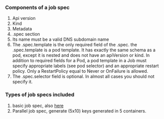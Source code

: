 ### Components of a job spec
1. Api version
2. Kind
3. Metadata
4. .spec section
5. Its name must be a valid DNS subdomain name
6. The .spec.template is the only required field of the .spec. the .spec.template is a pod template. It has exactly the same schema as a pod, except it is nested and does not have an apiVersion or kind. In addition to required fields for a Pod, a pod template in a Job must specify appropriate labels (see pod selector) and an appropriate restart policy. Only a RestartPolicy equal to Never or OnFailure is allowed.
7. The .spec.selector field is optional. In almost all cases you should not specify it.

### Types of job specs included
1. basic job spec, also [here](basic-job-spec.yaml)
2. Parallel job spec, generate (5x10) keys generated in 5 containers. 
